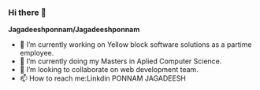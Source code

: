 ### Hi there 👋
**Jagadeeshponnam/Jagadeeshponnam** 
- 🔭 I’m currently working on Yellow block software solutions as a partime employee.
- 🌱 I’m currently doing my Masters in Aplied Computer Science.
- 👯 I’m looking to collaborate on web development team.
- 📫 How to reach me:Linkdin PONNAM JAGADEESH


